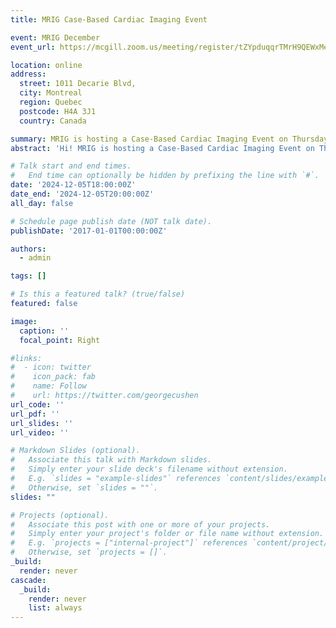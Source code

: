 ```yaml
---
title: MRIG Case-Based Cardiac Imaging Event

event: MRIG December
event_url: https://mcgill.zoom.us/meeting/register/tZYpduqqrTMrH9QEWxMe2MsB5_2u6O5lHcqO

location: online
address:
  street: 1011 Decarie Blvd, 
  city: Montreal
  region: Quebec 
  postcode: H4A 3J1
  country: Canada

summary: MRIG is hosting a Case-Based Cardiac Imaging Event on Thursday December 5, at 7 PM!🫀🩻
abstract: 'Hi! MRIG is hosting a Case-Based Cardiac Imaging Event on Thursday December 5, at 7 PM!🫀🩻Join us as we dive into interesting cases and review key imaging findings.'

# Talk start and end times.
#   End time can optionally be hidden by prefixing the line with `#`.
date: '2024-12-05T18:00:00Z'
date_end: '2024-12-05T20:00:00Z'
all_day: false

# Schedule page publish date (NOT talk date).
publishDate: '2017-01-01T00:00:00Z'

authors:
  - admin

tags: []

# Is this a featured talk? (true/false)
featured: false

image:
  caption: ''
  focal_point: Right

#links:
#  - icon: twitter
#    icon_pack: fab
#    name: Follow
#    url: https://twitter.com/georgecushen
url_code: ''
url_pdf: ''
url_slides: ''
url_video: ''

# Markdown Slides (optional).
#   Associate this talk with Markdown slides.
#   Simply enter your slide deck's filename without extension.
#   E.g. `slides = "example-slides"` references `content/slides/example-slides.md`.
#   Otherwise, set `slides = ""`.
slides: ""

# Projects (optional).
#   Associate this post with one or more of your projects.
#   Simply enter your project's folder or file name without extension.
#   E.g. `projects = ["internal-project"]` references `content/project/deep-learning/index.md`.
#   Otherwise, set `projects = []`.
_build:
  render: never
cascade:
  _build:
    render: never
    list: always
---
```

